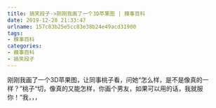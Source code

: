 ```yaml
---
title: 搞笑段子->刚刚我画了一个3D苹果图 | 糗事百科
date: 2019-12-28 21:33:47
urlname: 157c83b25e5cc83e38b24e49acd31900
tags: 
- 糗事百科
categories:
- 糗事百科
- 搞笑段子
---
```

刚刚我画了一个3D苹果图，让同事桃子看，问她“怎么样，是不是像真的一样？”桃子“切，像真的又能怎样，你画个男友，如果可以用的话，我就服你！”我，，，


